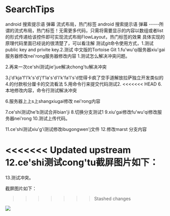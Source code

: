 # SearchTips
android 搜索提示语 弹幕 流式布局，热门标签
android 搜索提示语 弹幕 -----所谓的流式布局，热门标签！无需更多代码，只需将需要显示的内容以数组或者list的形式传递给该控件即可实现流式布局FlowLayout，热门标签的效果
具体实现的原理代码里面已经说的很清楚了，可以看注解
测试git命令使用方式，1.测试public key and privite key.2.测试 中文版的Tortoise Git
1.fu'wu'qi服务器xiu'gai服务器修改nei'rong服务器修改内容 
1.测试怎么解决冲突问题。

2.再来一次ce'shi测试jie'jue解决chong'tu解决冲突  

3.j'd'kja'f'l'k's'd'j'f'la's'd'l'k'fa'l's'd觉得卡疯了空手道解放拉萨独立开发类似的
4.的付款啦分厘卡的交流看法
5.用命令行来提交代码测试2.
<<<<<<< HEAD
6.本地修改内容，命令行测试解决冲突

6.服务器上上s上shangxiugai修改  nei'rong内容

7.ce'shi测试he'b测试合并bian'ji
8.切换分支测试1
9.xiu'gai修改fu'wu'qi修改服务器nei'rong
10.测试上传代码。

11.ce'shi测试xiu'g'i测试修改ibugongwen'j文件
12.修改marst 分支内容


<<<<<<< Updated upstream
12.ce'shi测试cong'tu截屏图片如下：
=======
13.测试冲突。

截屏图片如下：
>>>>>>> Stashed changes

![](https://github.com/xujinping/SearchTips/blob/master/app/src/main/raw/screenShot.png)
